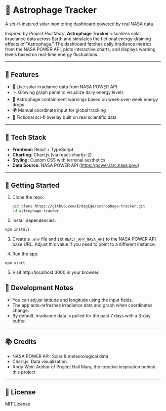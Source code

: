 # 🌌 Astrophage Tracker

A sci-fi-inspired solar monitoring dashboard powered by real NASA data.

Inspired by *Project Hail Mary*, **Astrophage Tracker** visualizes solar irradiance data across Earth and simulates the fictional energy-draining effects of "Astrophage." The dashboard fetches daily irradiance metrics from the NASA POWER API, plots interactive charts, and displays warning levels based on real-time energy fluctuations.

---

## 🚀 Features

- 🔭 Live solar irradiance data from NASA POWER API
- 📉 Glowing graph panel to visualize daily energy levels
- 🛑 Astrophage containment warnings based on week-over-week energy drops
- 🌍 Manual coordinate input for global tracking
- 🧬 Fictional sci-fi overlay built on real scientific data

---

## 🧪 Tech Stack

- **Frontend:** React + TypeScript
- **Charting:** Chart.js (via react-chartjs-2)
- **Styling:** Custom CSS with terminal aesthetics
- **Data Source:** NASA POWER API (https://power.larc.nasa.gov/)

---

## 🧰 Getting Started

1. Clone the repo:
   ```bash
   git clone https://github.com/ErdagEge/astrophage-tracker.git
   cd astrophage-tracker
   ```
   
2. Install dependencies:

```bash
npm install
```

3. Create a `.env` file and set `REACT_APP_NASA_API` to the NASA POWER API base
   URL. Adjust this value if you need to point to a different instance.

4. Run the app:

```bash
npm start
```

5. Visit http://localhost:3000 in your browser.

## 🔧 Development Notes
- You can adjust latitude and longitude using the input fields.
- The app auto-refreshes irradiance data and graph when coordinates change.
- By default, irradiance data is pulled for the past 7 days with a 3-day buffer.

---

## 📚 Credits
- NASA POWER API: Solar & meteorological data
- Chart.js: Data visualization
- Andy Weir: Author of Project Hail Mary, the creative inspiration behind this project

---

## 📄 License
MIT License
